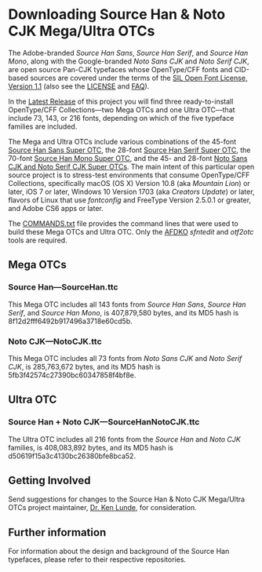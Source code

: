 # Downloading Source Han &amp; Noto CJK Mega/Ultra OTCs

The Adobe-branded *Source Han Sans*, *Source Han Serif*, and *Source Han Mono*, along with the Google-branded *Noto Sans CJK* and *Noto Serif CJK*, are open source Pan-CJK typefaces whose OpenType/CFF fonts and CID-based sources are covered under the terms of the [SIL Open Font License, Version 1.1](http://scripts.sil.org/OFL) (also see the [LICENSE](LICENSE.md) and [FAQ](http://scripts.sil.org/cms/scripts/page.php?item_id=OFL-FAQ_web)).

In the [Latest Release](https://github.com/adobe-fonts/source-han-super-otc/releases/latest) of this project you will find three ready-to-install OpenType/CFF Collections&mdash;two Mega OTCs and one Ultra OTC&mdash;that include 73, 143, or 216 fonts, depending on which of the five typeface families are included.

The Mega and Ultra OTCs include various combinations of the 45-font [Source Han Sans Super OTC](https://github.com/adobe-fonts/source-han-sans/releases/latest/), the 28-font [Source Han Serif Super OTC](https://github.com/adobe-fonts/source-han-serif/releases/latest/), the 70-font [Source Han Mono Super OTC](https://github.com/adobe-fonts/source-han-mono/releases/latest/), and the 45- and 28-font [Noto Sans CJK and Noto Serif CJK Super OTCs](https://github.com/googlefonts/noto-cjk/). The main intent of this particular open source project is to stress-test environments that consume OpenType/CFF Collections, specifically macOS (OS X) Version 10.8 (aka *Mountain Lion*) or later, iOS 7 or later, Windows 10 Version 1703 (aka *Creators Update*) or later, flavors of Linux that use *fontconfig* and FreeType Version 2.5.0.1 or greater, and Adobe CS6 apps or later.

The [COMMANDS.txt](COMMANDS.txt) file provides the command lines that were used to build these Mega OTCs and Ultra OTC. Only the [AFDKO](https://github.com/adobe-type-tools/afdko/) *sfntedit* and *otf2otc* tools are required.

## Mega OTCs

### Source Han&mdash;SourceHan.ttc

This Mega OTC includes all 143 fonts from *Source Han Sans*, *Source Han Serif*, and *Source Han Mono*, is 407,879,580 bytes, and its MD5 hash is 8f12d2fff6492b917496a3718e60cd5b.

### Noto CJK&mdash;NotoCJK.ttc

This Mega OTC includes all 73 fonts from *Noto Sans CJK* and *Noto Serif CJK*, is 285,763,672 bytes, and its MD5 hash is 5fb3f42574c27390bc60347858f4bf8e.

## Ultra OTC

### Source Han + Noto CJK&mdash;SourceHanNotoCJK.ttc

The Ultra OTC includes all 216 fonts from the *Source Han* and *Noto CJK* families, is 408,083,892 bytes, and its MD5 hash is d50619f15a3c4130bc26380bfe8bca52.

## Getting Involved

Send suggestions for changes to the Source Han &amp; Noto CJK Mega/Ultra OTCs project maintainer, [Dr. Ken Lunde](mailto:lunde@adobe.com?subject=[GitHub]%20Source%20Han%20Super%20OTC), for consideration.

## Further information

For information about the design and background of the Source Han typefaces, please refer to their respective repositories.
